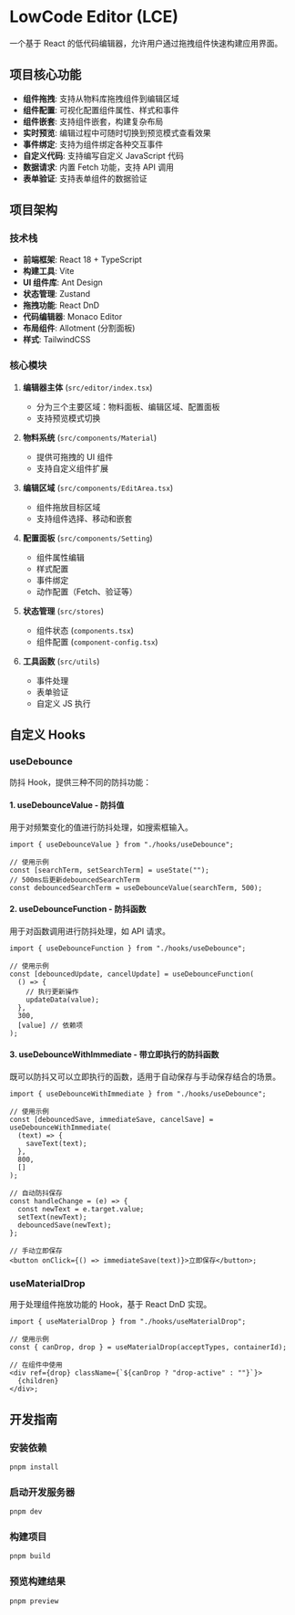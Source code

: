 # LowCode Editor (LCE)

一个基于 React 的低代码编辑器，允许用户通过拖拽组件快速构建应用界面。

## 项目核心功能

- **组件拖拽**: 支持从物料库拖拽组件到编辑区域
- **组件配置**: 可视化配置组件属性、样式和事件
- **组件嵌套**: 支持组件嵌套，构建复杂布局
- **实时预览**: 编辑过程中可随时切换到预览模式查看效果
- **事件绑定**: 支持为组件绑定各种交互事件
- **自定义代码**: 支持编写自定义 JavaScript 代码
- **数据请求**: 内置 Fetch 功能，支持 API 调用
- **表单验证**: 支持表单组件的数据验证

## 项目架构

### 技术栈

- **前端框架**: React 18 + TypeScript
- **构建工具**: Vite
- **UI 组件库**: Ant Design
- **状态管理**: Zustand
- **拖拽功能**: React DnD
- **代码编辑器**: Monaco Editor
- **布局组件**: Allotment (分割面板)
- **样式**: TailwindCSS

### 核心模块

1. **编辑器主体** (`src/editor/index.tsx`)

   - 分为三个主要区域：物料面板、编辑区域、配置面板
   - 支持预览模式切换

2. **物料系统** (`src/components/Material`)

   - 提供可拖拽的 UI 组件
   - 支持自定义组件扩展

3. **编辑区域** (`src/components/EditArea.tsx`)

   - 组件拖放目标区域
   - 支持组件选择、移动和嵌套

4. **配置面板** (`src/components/Setting`)

   - 组件属性编辑
   - 样式配置
   - 事件绑定
   - 动作配置（Fetch、验证等）

5. **状态管理** (`src/stores`)

   - 组件状态 (`components.tsx`)
   - 组件配置 (`component-config.tsx`)

6. **工具函数** (`src/utils`)
   - 事件处理
   - 表单验证
   - 自定义 JS 执行

## 自定义 Hooks

### useDebounce

防抖 Hook，提供三种不同的防抖功能：

#### 1. useDebounceValue - 防抖值

用于对频繁变化的值进行防抖处理，如搜索框输入。

```tsx
import { useDebounceValue } from "./hooks/useDebounce";

// 使用示例
const [searchTerm, setSearchTerm] = useState("");
// 500ms后更新debouncedSearchTerm
const debouncedSearchTerm = useDebounceValue(searchTerm, 500);
```

#### 2. useDebounceFunction - 防抖函数

用于对函数调用进行防抖处理，如 API 请求。

```tsx
import { useDebounceFunction } from "./hooks/useDebounce";

// 使用示例
const [debouncedUpdate, cancelUpdate] = useDebounceFunction(
  () => {
    // 执行更新操作
    updateData(value);
  },
  300,
  [value] // 依赖项
);
```

#### 3. useDebounceWithImmediate - 带立即执行的防抖函数

既可以防抖又可以立即执行的函数，适用于自动保存与手动保存结合的场景。

```tsx
import { useDebounceWithImmediate } from "./hooks/useDebounce";

// 使用示例
const [debouncedSave, immediateSave, cancelSave] = useDebounceWithImmediate(
  (text) => {
    saveText(text);
  },
  800,
  []
);

// 自动防抖保存
const handleChange = (e) => {
  const newText = e.target.value;
  setText(newText);
  debouncedSave(newText);
};

// 手动立即保存
<button onClick={() => immediateSave(text)}>立即保存</button>;
```

### useMaterialDrop

用于处理组件拖放功能的 Hook，基于 React DnD 实现。

```tsx
import { useMaterialDrop } from "./hooks/useMaterialDrop";

// 使用示例
const { canDrop, drop } = useMaterialDrop(acceptTypes, containerId);

// 在组件中使用
<div ref={drop} className={`${canDrop ? "drop-active" : ""}`}>
  {children}
</div>;
```

## 开发指南

### 安装依赖

```bash
pnpm install
```

### 启动开发服务器

```bash
pnpm dev
```

### 构建项目

```bash
pnpm build
```

### 预览构建结果

```bash
pnpm preview
```
